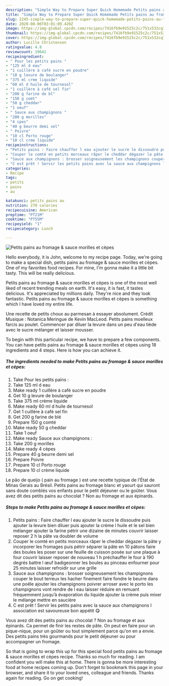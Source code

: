 ```yaml
---
description: "Simple Way to Prepare Super Quick Homemade Petits pains au fromage &amp;amp; sauce morilles et cèpes"
title: "Simple Way to Prepare Super Quick Homemade Petits pains au fromage &amp;amp; sauce morilles et cèpes"
slug: 2245-simple-way-to-prepare-super-quick-homemade-petits-pains-au-fromage-and-amp-sauce-morilles-et-cepes
date: 2020-08-06T03:01:09.420Z
image: https://img-global.cpcdn.com/recipes/7416fb9e91525c2c/751x532cq70/petits-pains-au-fromage-sauce-morilles-et-cepes-photo-principale-de-la-recette.jpg
thumbnail: https://img-global.cpcdn.com/recipes/7416fb9e91525c2c/751x532cq70/petits-pains-au-fromage-sauce-morilles-et-cepes-photo-principale-de-la-recette.jpg
cover: https://img-global.cpcdn.com/recipes/7416fb9e91525c2c/751x532cq70/petits-pains-au-fromage-sauce-morilles-et-cepes-photo-principale-de-la-recette.jpg
author: Lucille Christensen
ratingvalue: 4.8
reviewcount: 19641
recipeingredient:
- " Pour les petits pains "
- "125 ml d eau"
- "1 cuillère à café sucre en poudre"
- "10 g levure de boulanger"
- "375 ml crme liquide"
- "60 ml d huile de tournesol"
- "1 cuillère à café sel fin"
- "200 g farine de bl"
- "150 g comt"
- "50 g cheddar"
- "1 oeuf"
- " Sauce aux champignons "
- "200 g morilles"
- "4 cpes"
- "40 g beurre demi sel"
- " Poivre"
- "10 cl Porto rouge"
- "10 cl crme liquide"
recipeinstructions:
- "Petits pains : Faire chauffer l eau ajouter le sucre le dissoudre puis ajouter la levure bien diluer puis ajouter la crème l huile et le sel bien mélanger ajouter la farine pétrir une dizaine de minutes couvrir laisser reposer 2 h la pâte va doubler de volume"
- "Couper le comté en petits morceaux râper le cheddar dégazer la pâte y incorporer les fromages puis pétrir séparer la pâte en 10 pâtons faire des boules les poser sur une feuille de cuisson posée sur une plaque à four couvrir laisser reposer de nouveau 1 h préchauffer le four à 190 degrés battre l œuf badigeonner les boules au pinceau enfourner pour 25 minutes laisser refroidir sur une grille"
- "Sauce aux champignons : brosser soigneusement les champignons couper le bout terreux les hacher finement faire fondre le beurre dans une poêle ajouter les champignons poivrer arroser avec le porto les champignons vont rendre de l eau laisser réduire en remuant fréquemment jusqu’à évaporation du liquide ajouter la crème puis mixer le mélange mettre en saucière"
- "C est prêt ! Servir les petits pains avec la sauce aux champignons l association est savoureuse bon appétit 😋"
categories:
- Recipe
tags:
- petits
- pains
- au

katakunci: petits pains au 
nutrition: 270 calories
recipecuisine: American
preptime: "PT21M"
cooktime: "PT55M"
recipeyield: "1"
recipecategory: Lunch

---
```



![Petits pains au fromage &amp; sauce morilles et cèpes](https://img-global.cpcdn.com/recipes/7416fb9e91525c2c/751x532cq70/petits-pains-au-fromage-sauce-morilles-et-cepes-photo-principale-de-la-recette.jpg)

Hello everybody, it is John, welcome to my recipe page. Today, we're going to make a special dish, petits pains au fromage &amp; sauce morilles et cèpes. One of my favorites food recipes. For mine, I'm gonna make it a little bit tasty. This will be really delicious.

Petits pains au fromage &amp; sauce morilles et cèpes is one of the most well liked of recent trending meals on earth. It's easy, it is fast, it tastes delicious. It's appreciated by millions daily. They're nice and they look fantastic. Petits pains au fromage &amp; sauce morilles et cèpes is something which I have loved my entire life.

Une recette de petits choux au parmesan à essayer absolument. Crédit Musique : Notanica Meringue de Kevin MacLeod. Petits pains moelleux farcis au poulet. Commencer par diluer la levure dans un peu d&#39;eau tiède avec le sucre mélanger et laisser mousser.


To begin with this particular recipe, we have to prepare a few components. You can have petits pains au fromage &amp; sauce morilles et cèpes using 18 ingredients and 4 steps. Here is how you can achieve it.

<!--inarticleads1-->

##### The ingredients needed to make Petits pains au fromage &amp; sauce morilles et cèpes:

1. Take  Pour les petits pains :
1. Take 125 ml d eau
1. Make ready 1 cuillère à café sucre en poudre
1. Get 10 g levure de boulanger
1. Take 375 ml crème liquide
1. Make ready 60 ml d huile de tournesol
1. Get 1 cuillère à café sel fin
1. Get 200 g farine de blé
1. Prepare 150 g comté
1. Make ready 50 g cheddar
1. Take 1 oeuf
1. Make ready  Sauce aux champignons :
1. Take 200 g morilles
1. Make ready 4 cèpes
1. Prepare 40 g beurre demi sel
1. Prepare  Poivre
1. Prepare 10 cl Porto rouge
1. Prepare 10 cl crème liquide


Le pão de queijo ( pain au fromage ) est une recette typique de l&#39;État de Minas Gerais au Brésil. Petits pains au fromage blanc et yaourt qui sauront sans doute comblés vos enfants pour le petit déjeuner ou le goûter. Vous avez dit des petits pains au chocolat ? Non au fromage et aux épinards. 

<!--inarticleads2-->

##### Steps to make Petits pains au fromage &amp; sauce morilles et cèpes:

1. Petits pains : Faire chauffer l eau ajouter le sucre le dissoudre puis ajouter la levure bien diluer puis ajouter la crème l huile et le sel bien mélanger ajouter la farine pétrir une dizaine de minutes couvrir laisser reposer 2 h la pâte va doubler de volume
1. Couper le comté en petits morceaux râper le cheddar dégazer la pâte y incorporer les fromages puis pétrir séparer la pâte en 10 pâtons faire des boules les poser sur une feuille de cuisson posée sur une plaque à four couvrir laisser reposer de nouveau 1 h préchauffer le four à 190 degrés battre l œuf badigeonner les boules au pinceau enfourner pour 25 minutes laisser refroidir sur une grille
1. Sauce aux champignons : brosser soigneusement les champignons couper le bout terreux les hacher finement faire fondre le beurre dans une poêle ajouter les champignons poivrer arroser avec le porto les champignons vont rendre de l eau laisser réduire en remuant fréquemment jusqu’à évaporation du liquide ajouter la crème puis mixer le mélange mettre en saucière
1. C est prêt ! Servir les petits pains avec la sauce aux champignons l association est savoureuse bon appétit 😋


Vous avez dit des petits pains au chocolat ? Non au fromage et aux épinards. Ca permet de finir les restes de pâte. On peut en faire pour un pique-nique, pour un goûter ou tout simplement parce qu&#39;on en a envie. Des petits pains très gourmands pour le petit déjeuner ou pour accompagner un fromage. 

So that is going to wrap this up for this special food petits pains au fromage &amp; sauce morilles et cèpes recipe. Thanks so much for reading. I am confident you will make this at home. There is gonna be more interesting food at home recipes coming up. Don't forget to bookmark this page in your browser, and share it to your loved ones, colleague and friends. Thanks again for reading. Go on get cooking!
